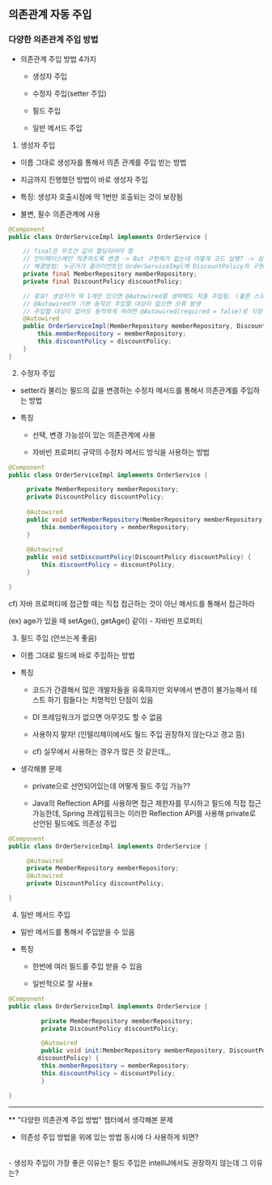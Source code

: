## 의존관계 자동 주입

### 다양한 의존관계 주입 방법

- 의존관계 주입 방법 4가지

  - 생성자 주입

  - 수정자 주입(setter 주입)

  - 필드 주입

  - 일반 메서드 주입

1. 생성자 주입

  - 이름 그대로 생성자를 통해서 의존 관계를 주입 받는 방법

  - 지금까지 진행했던 방법이 바로 생성자 주입

  - 특징: 생성자 호출시점에 딱 1번만 호출되는 것이 보장됨

  - 불변, 필수 의존관계에 사용

```java
@Component
public class OrderServiceImpl implements OrderService {

    // final은 무조건 값이 할당되어야 함
    // 인터페이스에만 의존하도록 변경 -> But 구현체가 없는데 어떻게 코드 실행? -> 실제 실행하면 NPE(Null Pointer Exception) 발생
    // 해결방법: 누군가가 클라이언트인 OrderServiceImpl에 DiscountPolicy의 구현 객체들 대신 생성하고 주입해주어야 함
    private final MemberRepository memberRepository;
    private final DiscountPolicy discountPolicy;

	// 중요! 생성자가 딱 1개만 있으면 @Autowired를 생략해도 자동 주입됨. (물론 스프링 빈에만 해당)
    // @Autowired의 기본 동작은 주입할 대상이 없으면 오류 발생
    // 주입할 대상이 없어도 동작하게 하려면 @Autowired(required = false)로 지정
    @Autowired
    public OrderServiceImpl(MemberRepository memberRepository, DiscountPolicy discountPolicy) {
        this.memberRepository = memberRepository;
        this.discountPolicy = discountPolicy;
    }
}
```

2. 수정자 주입

  -  setter라 불리는 필드의 값을 변경하는 수정자 메서드를 통해서 의존관계를 주입하는 방법

  - 특징

    - 선택, 변경 가능성이 있는 의존관계에 사용

    - 자바빈 프로퍼티 규약의 수정자 메서드 방식을 사용하는 방법

```java
@Component
public class OrderServiceImpl implements OrderService {

	 private MemberRepository memberRepository;
	 private DiscountPolicy discountPolicy;
	
	 @Autowired
	 public void setMemberRepository(MemberRepository memberRepository) {
		 this.memberRepository = memberRepository;
	 }
	
	 @Autowired
	 public void setDiscountPolicy(DiscountPolicy discountPolicy) {
		 this.discountPolicy = discountPolicy;
	 }

}
```

cf) 자바 프로퍼티에 접근할 때는 직접 접근하는 것이 아닌 메서드를 통해서 접근하라

(ex) age가 있을 때 setAge(), getAge() 같이) - 자바빈 프로퍼티

3. 필드 주입 (안쓰는게 좋음)

  - 이름 그대로 필드에 바로 주입하는 방법

  - 특징

    - 코드가 간결해서 많은 개발자들을 유혹하지만 외부에서 변경이 불가능해서 테스트 하기 힘들다는 치명적인 단점이 있음

    - DI 프레임워크가 없으면 아무것도 할 수 없음

    - 사용하지 말자! (인텔리제이에서도 필드 주입 권장하지 않는다고 경고 뜸)

    - cf) 실무에서 사용하는 경우가 많은 것 같은데,,,
  
  - 생각해볼 문제
    
    - private으로 선언되어있는데 어떻게 필드 주입 가능??
    
    - Java의 Reflection API를 사용하면 접근 제한자를 무시하고 필드에 직접 접근 가능한데, Spring 프레임워크는 이러한 Reflection API를 사용해 private로 선언된 필드에도 의존성 주입

```java
@Component
public class OrderServiceImpl implements OrderService {

	 @Autowired
	 private MemberRepository memberRepository;
	 @Autowired
	 private DiscountPolicy discountPolicy;

}
```

4. 일반 메서드 주입

  - 일반 메서드를 통해서 주입받을 수 있음

  - 특징

    - 한번에 여러 필드를 주입 받을 수 있음

    - 일반적으로 잘 사용x

```java
@Component
public class OrderServiceImpl implements OrderService {

		 private MemberRepository memberRepository;
		 private DiscountPolicy discountPolicy;

		 @Autowired
		 public void init(MemberRepository memberRepository, DiscountPolicy 
		discountPolicy) {
		 this.memberRepository = memberRepository;
		 this.discountPolicy = discountPolicy;
		 }

}
```
---
** "다양한 의존관계 주입 방법" 챕터에서 생각해본 문제
<br/>
- 의존성 주입 방법을 위에 있는 방법 동시에 다 사용하게 되면?
<br/>
- 생성자 주입이 가장 좋은 이유는? 필드 주입은 intelliJ에서도 권장하지 않는데 그 이유는?

